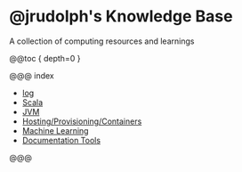 # @jrudolph's Knowledge Base

A collection of computing resources and learnings

@@toc { depth=0 }


@@@ index

 * [log](log.md)
 * [Scala](scala.md)
 * [JVM](jvm.md)
 * [Hosting/Provisioning/Containers](hosting/index.md)
 * [Machine Learning](ml.md)
 * [Documentation Tools](documentation.md)

@@@